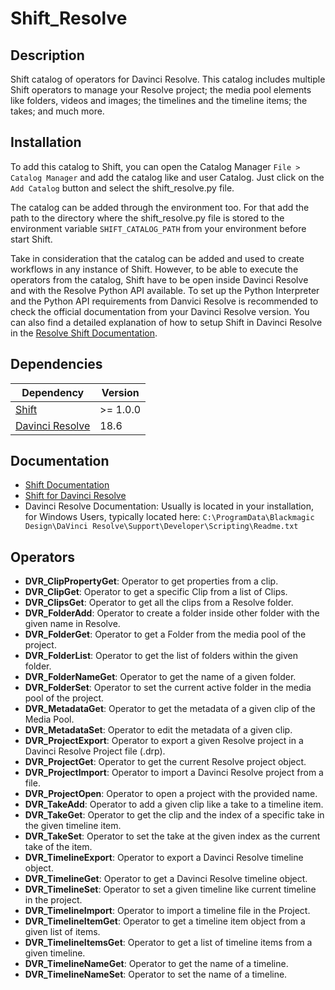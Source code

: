 # Shift_Resolve

## Description

Shift catalog of operators for Davinci Resolve.
This catalog includes multiple Shift operators to manage your Resolve project; the media pool elements like folders, videos and images; the timelines and the timeline items; the takes; and much more.

## Installation

To add this catalog to Shift, you can open the Catalog Manager `File > Catalog Manager` and add the catalog like and user Catalog. Just click on the `Add Catalog` button and select the shift_resolve.py file.

The catalog can be added through the environment too. For that add the path to the directory where the shift_resolve.py file is stored to the environment variable `SHIFT_CATALOG_PATH` from your environment before start Shift.

Take in consideration that the catalog can be added and used to create workflows in any instance of Shift. However, to be able to execute the operators from the catalog, Shift have to be open inside Davinci Resolve and with the Resolve Python API available. To set up the Python Interpreter and the Python API requirements from Danvici Resolve is recommended to check the official documentation from your Davinci Resolve version. You can also find a detailed explanation of how to setup Shift in Davinci Resolve in the [Resolve Shift Documentation](https://inbibo.co.uk/docs/shift/integration_resources/software/resolve).

## Dependencies

| **Dependency**                                                              | **Version** |
|-----------------------------------------------------------------------------|-------------|
| [Shift](https://inbibo.co.uk/shift)                      | \>= 1.0.0   |
| [Davinci Resolve](https://www.blackmagicdesign.com/products/davinciresolve) | 18.6        |

## Documentation

- [Shift Documentation](https://inbibo.co.uk/docs/shift)
- [Shift for Davinci Resolve](https://inbibo.co.uk/docs/shift/integration_resources/software/resolve)
- Davinci Resolve Documentation: Usually is located in your installation, for Windows Users, typically located here: `C:\ProgramData\Blackmagic Design\DaVinci Resolve\Support\Developer\Scripting\Readme.txt`

## Operators

- **DVR_ClipPropertyGet**: Operator to get properties from a clip.
- **DVR_ClipGet**: Operator to get a specific Clip from a list of Clips.
- **DVR_ClipsGet**: Operator to get all the clips from a Resolve folder.
- **DVR_FolderAdd**: Operator to create a folder inside other folder with the given name in Resolve.
- **DVR_FolderGet**: Operator to get a Folder from the media pool of the project.
- **DVR_FolderList**: Operator to get the list of folders within the given folder.
- **DVR_FolderNameGet**: Operator to get the name of a given folder.
- **DVR_FolderSet**: Operator to set the current active folder in the media pool of the project.
- **DVR_MetadataGet**: Operator to get the metadata of a given clip of the Media Pool.
- **DVR_MetadataSet**: Operator to edit the metadata of a given clip. 
- **DVR_ProjectExport**: Operator to export a given Resolve project in a Davinci Resolve Project file (.drp).
- **DVR_ProjectGet**: Operator to get the current Resolve project object.
- **DVR_ProjectImport**: Operator to import a Davinci Resolve project from a file.
- **DVR_ProjectOpen**: Operator to open a project with the provided name.
- **DVR_TakeAdd**: Operator to add a given clip like a take to a timeline item.
- **DVR_TakeGet**: Operator to get the clip and the index of a specific take in the given timeline item.
- **DVR_TakeSet**: Operator to set the take at the given index as the current take of the item.
- **DVR_TimelineExport**: Operator to export a Davinci Resolve timeline object.
- **DVR_TimelineGet**: Operator to get a Davinci Resolve timeline object.
- **DVR_TimelineSet**: Operator to set a given timeline like current timeline in the project.
- **DVR_TimelineImport**: Operator to import a timeline file in the Project.
- **DVR_TimelineItemGet**: Operator to get a timeline item object from a given list of items.
- **DVR_TimelineItemsGet**: Operator to get a list of timeline items from a given timeline.
- **DVR_TimelineNameGet**: Operator to get the name of a timeline.
- **DVR_TimelineNameSet**: Operator to set the name of a timeline.